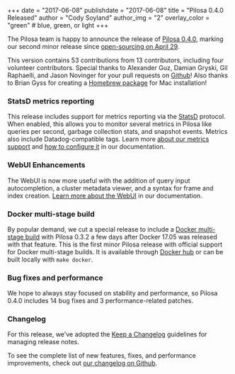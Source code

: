 +++
date = "2017-06-08"
publishdate = "2017-06-08"
title = "Pilosa 0.4.0 Released"
author = "Cody Soyland"
author_img = "2"
overlay_color = "green" # blue, green, or light
+++

The Pilosa team is happy to announce the release of [Pilosa 0.4.0](https://github.com/pilosa/pilosa/releases/tag/v0.4.0), marking our second minor release since [open-sourcing on April 29](/blog/hello-world/).

This version contains 53 contributions from 13 contributors, including four volunteer contributors. Special thanks to Alexander Guz, Damian Gryski, Gil Raphaelli, and Jason Novinger for your pull requests on [Github](https://github.com/pilosa/pilosa)! Also thanks to Brian Gyss for creating a [Homebrew package](https://github.com/Homebrew/homebrew-core/pull/13251) for Mac installation!

<!--more-->

### StatsD metrics reporting

This release includes support for metrics reporting via the [StatsD](https://github.com/etsy/statsd) protocol. When enabled, this allows you to monitor several metrics in Pilosa like queries per second, garbage collection stats, and snapshot events. Metrics also include Datadog-compatible tags. Learn more [about our metrics support](/docs/administration/#metrics) and [how to configure it](/docs/configuration/#metric-service) in our documentation.

### WebUI Enhancements

The WebUI is now more useful with the addition of query input autocompletion, a cluster metadata viewer, and a syntax for frame and index creation. [Learn more about the WebUI](https://www.pilosa.com/docs/webui/) in our documentation.

### Docker multi-stage build

By popular demand, we cut a special release to include a [Docker multi-stage build](https://docs.docker.com/engine/userguide/eng-image/multistage-build/) with Pilosa 0.3.2 a few days after Docker 17.05 was released with that feature. This is the first minor Pilosa release with official support for Docker multi-stage builds. It is available through [Docker hub](https://hub.docker.com/r/pilosa/pilosa/) or can be built locally with `make docker`.

### Bug fixes and performance

We hope to always stay focused on stability and performance, so Pilosa 0.4.0 includes 14 bug fixes and 3 performance-related patches.

### Changelog

For this release, we've adopted the [Keep a Changelog](http://keepachangelog.com/) guidelines for managing release notes.

To see the complete list of new features, fixes, and performance improvements, check out [our changelog on Github](https://github.com/pilosa/pilosa/blob/master/CHANGELOG.md).
